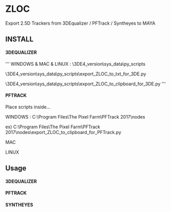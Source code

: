 # ZLOC
Export 2.5D Trackers from 3DEqualizer / PFTrack / Syntheyes to MAYA

## INSTALL

#### 3DEQUALIZER

'''
WINDOWS & MAC & LINUX : \3DE4_version\sys_data\py_scripts

\3DE4_version\sys_data\py_scripts\export_ZLOC_to_txt_for_3DE.py

\3DE4_version\sys_data\py_scripts\export_ZLOC_to_clipboard_for_3DE.py
'''

#### PFTRACK

Place scripts inside...

WINDOWS : C:\Program Files\The Pixel Farm\PFTrack 2017\nodes

ex) C:\Program Files\The Pixel Farm\PFTrack 2017\nodes\export_ZLOC_to_clipboard_for_PFTrack.py

MAC

LINUX

## Usage

#### 3DEQUALIZER

#### PFTRACK

#### SYNTHEYES
